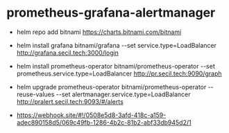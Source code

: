 # prometheus-grafana-alertmanager

* helm repo add bitnami https://charts.bitnami.com/bitnami
* helm install grafana bitnami/grafana --set service.type=LoadBalancer 
  http://grafana.secil.tech:3000/login
* helm install prometheus-operator bitnami/prometheus-operator --set prometheus.service.type=LoadBalancer 
  http://pr.secil.tech:9090/graph
* helm upgrade prometheus-operator bitnami/prometheus-operator  --reuse-values --set alertmanager.service.type=LoadBalancer
  http://pralert.secil.tech:9093/#/alerts

* https://webhook.site/#!/0508e5d8-3afd-418c-a159-adec890158d5/069c49fb-1286-4b2c-81b2-abf33db945d2/1
